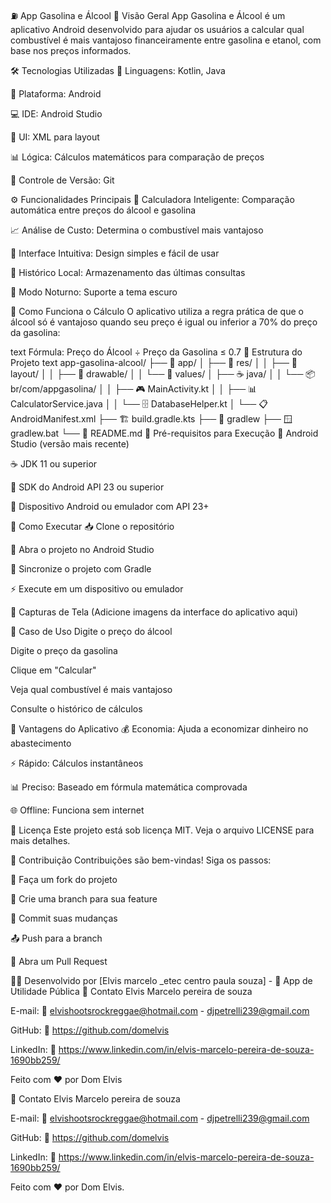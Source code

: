 ⛽ App Gasolina e Álcool
📱 Visão Geral
App Gasolina e Álcool é um aplicativo Android desenvolvido para ajudar os usuários a calcular qual combustível é mais vantajoso financeiramente entre gasolina e etanol, com base nos preços informados.

🛠️ Tecnologias Utilizadas
📱 Linguagens: Kotlin, Java

🤖 Plataforma: Android

💻 IDE: Android Studio

🎨 UI: XML para layout

📊 Lógica: Cálculos matemáticos para comparação de preços

🔀 Controle de Versão: Git

⚙️ Funcionalidades Principais
🧮 Calculadora Inteligente: Comparação automática entre preços do álcool e gasolina

📈 Análise de Custo: Determina o combustível mais vantajoso

🎯 Interface Intuitiva: Design simples e fácil de usar

💾 Histórico Local: Armazenamento das últimas consultas

🌙 Modo Noturno: Suporte a tema escuro

🧪 Como Funciona o Cálculo
O aplicativo utiliza a regra prática de que o álcool só é vantajoso quando seu preço é igual ou inferior a 70% do preço da gasolina:

text
Fórmula: Preço do Álcool ÷ Preço da Gasolina ≤ 0.7
📁 Estrutura do Projeto
text
app-gasolina-alcool/
├── 📱 app/
│   ├── 🎨 res/
│   │   ├── 📐 layout/
│   │   ├── 🎨 drawable/
│   │   └── 📝 values/
│   ├── ☕ java/
│   │   └── 📦 br/com/appgasolina/
│   │       ├── 🎮 MainActivity.kt
│   │       ├── 📊 CalculatorService.java
│   │       └── 🗄️ DatabaseHelper.kt
│   └── 📋 AndroidManifest.xml
├── 🏗️ build.gradle.kts
├── 🐧 gradlew
├── 🪟 gradlew.bat
└── 📖 README.md
🔧 Pré-requisitos para Execução
🤖 Android Studio (versão mais recente)

☕ JDK 11 ou superior

📱 SDK do Android API 23 ou superior

📲 Dispositivo Android ou emulador com API 23+

🚀 Como Executar
📥 Clone o repositório

🎯 Abra o projeto no Android Studio

🔄 Sincronize o projeto com Gradle

⚡ Execute em um dispositivo ou emulador

📸 Capturas de Tela
(Adicione imagens da interface do aplicativo aqui)

👥 Caso de Uso
Digite o preço do álcool

Digite o preço da gasolina

Clique em "Calcular"

Veja qual combustível é mais vantajoso

Consulte o histórico de cálculos

🎯 Vantagens do Aplicativo
💰 Economia: Ajuda a economizar dinheiro no abastecimento

⚡ Rápido: Cálculos instantâneos

📊 Preciso: Baseado em fórmula matemática comprovada

🌐 Offline: Funciona sem internet

📄 Licença
Este projeto está sob licença MIT. Veja o arquivo LICENSE para mais detalhes.

🤝 Contribuição
Contribuições são bem-vindas! Siga os passos:

🍴 Faça um fork do projeto

🌿 Crie uma branch para sua feature

💾 Commit suas mudanças

📤 Push para a branch

🔄 Abra um Pull Request

🧑‍💻 Desenvolvido por [Elvis marcelo _etec centro paula souza] - 📱 App de Utilidade Pública
💌 Contato Elvis Marcelo pereira de souza

E-mail: 📧 elvishootsrockreggae@hotmail.com - djpetrelli239@gmail.com

GitHub: 🔗 https://github.com/domelvis

LinkedIn: 🔗 https://www.linkedin.com/in/elvis-marcelo-pereira-de-souza-1690bb259/

Feito com ❤️ por Dom Elvis

💌 Contato Elvis Marcelo pereira de souza

E-mail: 📧 elvishootsrockreggae@hotmail.com - djpetrelli239@gmail.com

GitHub: 🔗 https://github.com/domelvis

LinkedIn: 🔗 https://www.linkedin.com/in/elvis-marcelo-pereira-de-souza-1690bb259/

Feito com ❤️ por Dom Elvis.

